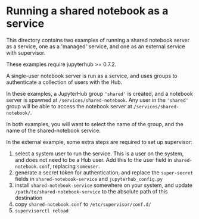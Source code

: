 # Running a shared notebook as a service

This directory contains two examples of running a shared notebook server as a service,
one as a 'managed' service, and one as an external service with supervisor.

These examples require jupyterhub >= 0.7.2.

A single-user notebook server is run as a service,
and uses groups to authenticate a collection of users with the Hub.

In these examples, a JupyterHub group `'shared'` is created,
and a notebook server is spawned at `/services/shared-notebook`.
Any user in the `'shared'` group will be able to access the notebook server at `/services/shared-notebook/`.

In both examples, you will want to select the name of the group,
and the name of the shared-notebook service.

In the external example, some extra steps are required to set up supervisor:

1. select a system user to run the service. This is  a user on the system, and does not need to be a Hub user. Add this to the user field in `shared-notebook.conf`, replacing `someuser`.
2. generate a secret token for authentication, and replace the `super-secret` fields in `shared-notebook-service` and `jupyterhub_config.py`
3. install `shared-notebook-service` somewhere on your system, and update `/path/to/shared-notebook-service` to the absolute path of this destination
3. copy `shared-notebook.conf` to `/etc/supervisor/conf.d/`
4. `supervisorctl reload`
